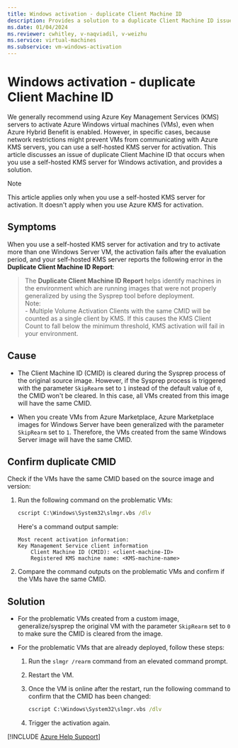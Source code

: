 ```yaml
---
title: Windows activation - duplicate Client Machine ID
description: Provides a solution to a duplicate Client Machine ID issue that occurs when you use a self-hosted Key Management Services (KMS) server for Windows activation.
ms.date: 01/04/2024
ms.reviewer: cwhitley, v-naqviadil, v-weizhu
ms.service: virtual-machines
ms.subservice: vm-windows-activation
---
```

# Windows activation - duplicate Client Machine ID

We generally recommend using Azure Key Management Services (KMS) servers to activate Azure Windows virtual machines (VMs), even when Azure Hybrid Benefit is enabled. However, in specific cases, because network restrictions might prevent VMs from communicating with Azure KMS servers, you can use a self-hosted KMS server for activation. This article discusses an issue of duplicate Client Machine ID that occurs when you use a self-hosted KMS server for Windows activation, and provides a solution.

> [!NOTE]
> This article applies only when you use a self-hosted KMS server for activation. It doesn't apply when you use Azure KMS for activation.

## Symptoms

When you use a self-hosted KMS server for activation and try to activate more than one Windows Server VM, the activation fails after the evaluation period, and your self-hosted KMS server reports the following error in the **Duplicate Client Machine ID Report**:

> The **Duplicate Client Machine ID Report** helps identify machines in the environment which are running images that were not properly generalized by using the Sysprep tool before deployment.  
> Note:  
> \- Multiple Volume Activation Clients with the same CMID will be counted as a single client by KMS. If this causes the KMS Client Count to fall below the minimum threshold, KMS activation will fail in your environment.

## Cause

- The Client Machine ID (CMID) is cleared during the Sysprep process of the original source image. However, if the Sysprep process is triggered with the parameter `SkipRearm` set to `1` instead of the default value of `0`, the CMID won't be cleared. In this case, all VMs created from this image will have the same CMID.

- When you create VMs from Azure Marketplace, Azure Marketplace images for Windows Server have been generalized with the parameter `SkipRearm` set to `1`. Therefore, the VMs created from the same Windows Server image will have the same CMID.

## Confirm duplicate CMID

Check if the VMs have the same CMID based on the source image and version:

1. Run the following command on the problematic VMs:

    ```cmd
    cscript C:\Windows\System32\slmgr.vbs /dlv
    ```

    Here's a command output sample:
    
    ```output
    Most recent activation information:
    Key Management Service client information
        Client Machine ID (CMID): <client-machine-ID>
        Registered KMS machine name: <KMS-machine-name>
    ```

2. Compare the command outputs on the problematic VMs and confirm if the VMs have the same CMID.

## Solution

- For the problematic VMs created from a custom image, generalize/sysprep the original VM with the parameter `SkipRearm` set to `0` to make sure the CMID is cleared from the image.

- For the problematic VMs that are already deployed, follow these steps:

    1. Run the `slmgr /rearm` command from an elevated command prompt.
    2. Restart the VM.
    3. Once the VM is online after the restart, run the following command to confirm that the CMID has been changed:
    
        ```cmd
        cscript C:\Windows\System32\slmgr.vbs /dlv
        ```
    
    4. Trigger the activation again.

[!INCLUDE [Azure Help Support](../../../includes/azure-help-support.md)]
